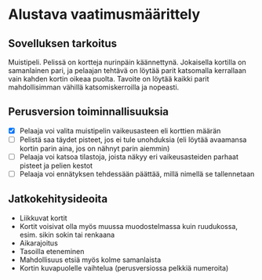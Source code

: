 # Alustava vaatimusmäärittely

## Sovelluksen tarkoitus

Muistipeli. Pelissä on kortteja nurinpäin käännettynä. Jokaisella kortilla on samanlainen pari, ja pelaajan tehtävä on löytää parit katsomalla kerrallaan vain kahden kortin oikeaa puolta. Tavoite on löytää kaikki parit mahdollisimman vähillä katsomiskerroilla ja nopeasti.

## Perusversion toiminnallisuuksia

- [x] Pelaaja voi valita muistipelin vaikeusasteen eli korttien määrän
- [ ] Pelistä saa täydet pisteet, jos ei tule unohduksia (eli löytää avaamansa kortin parin aina, jos on nähnyt parin aiemmin)
- [ ] Pelaaja voi katsoa tilastoja, joista näkyy eri vaikeusasteiden parhaat pisteet ja pelien kestot
- [ ] Pelaaja voi ennätyksen tehdessään päättää, millä nimellä se tallennetaan

## Jatkokehitysideoita

- Liikkuvat kortit
- Kortit voisivat olla myös muussa muodostelmassa kuin ruudukossa, esim. sikin sokin tai renkaana
- Aikarajoitus
- Tasoilla eteneminen
- Mahdollisuus etsiä myös kolme samanlaista
- Kortin kuvapuolelle vaihtelua (perusversiossa pelkkiä numeroita)

